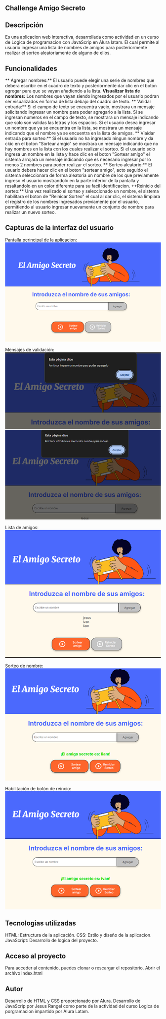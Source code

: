 ## Challenge Amigo Secreto

## Descripción
Es una aplicacion web interactiva, desarrollada como actividad en un curso de Logica de programacion con JavaScrip en Alura latam.
El cual permite al usuario ingresar una lista de nombres de amigos para posteriormente realizar el sorteo aleatoriamente de alguno de ellos.

## Funcionalidades 
** Agregar nombres:** El usuario puede elegir una serie de nombres que debera escribir en el cuadro de texto y posteriormente dar clic en el botón agregar para que se vayan añadiendo a la lista.
**Visualizar lista de nombres:** Los nombres que vayan siendo ingresados por el usuario podran ser visualizados en forma de lista debajo del cuadro de texto.
** Validar entrada:** Si el campo de texto se encuentra vacio, mostrara un mensaje solicitando ingresar un nombre para poder agregarlo a la lista.
Si se ingresan numeros en el campo de texto, se mostrara un mensaje indicando que solo son validas las letras y los espacios.
Si el usuario desea ingresar un nombre que ya se encuentra en la lista, se mostrara un mensaje indicando que el nombre ya se encuentra en la lista de amigos.
** Vlaidar entrada para sorteo:** Si el usuario no ha ingresado ningun nombre y da ckic en el boton "Sortear amgio" se mostrara un mensaje indicando que no hay nombres en la lista con los cuales realizar el sorteo.
Si el usuario solo ingresa un nombre en la lista y hace clic en el boton "Sortear amigo" el sistema arrojara un mensaje indicando que es necesario ingresar por lo menos 2 nombres para poder realizar el sorteo.
** Sorteo aleatorio:** El usuario debera hacer clic en el boton "sortear amigo", acto seguido el sistema seleccionara de forma aleatoria un nombre de los que previamente ingreso el usuario mostrandolo en la parte inferior de la pantalla y resaltandolo en un color diferente para su facil identificacion.
++Reinicio del sorteo:** Una vez realizado el sorteo y seleccionado un nombre, el sistema habilitara el boton de "Reinicar Sorteo" el cual al dar clic, el sistema limpiara el registro de los nombres ingresados previamente por el usuario, permitiendo al usuario ingresar nuevamente un conjunto de nombre para realizar un nuevo sorteo.

## Capturas de la interfaz del usuario
Pantalla pcrincipal de la aplicacion:
![Principal](capturas/captura1.png)

Mensajes de validación:
![Mensajes](capturas/captura2.png)
![Mensajes1](capturas/captura3.png)

Lista de amigos:
![Lista](capturas/captura4.png)

Sorteo de nombre:
![Seleccion](capturas/captura5.png)

Habilitación de botón de reincio:
![Boton](capturas/captura6.png)

## Tecnologias utilizadas
HTML: Estructura de la aplicación.
CSS: Estilo y diseño de la aplicacíon.
JavaScript: Desarrollo de logica del proyecto.

## Acceso al proyecto
Para acceder al contenido, puedes clonar o rescargar el repositorio.
Abrir el archivo index.html

## Autor
Desarrollo de HTML y CSS proporcionado por Alura.
Desarrollo de JavaScrip por Jesus Rangel como parte de la actividad del curso Logica de porgramacion impartido por Alura Latam.
